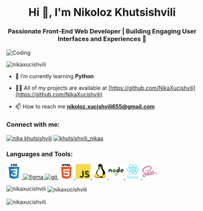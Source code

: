 <h1 align="center">Hi 👋, I'm Nikoloz Khutsishvili</h1>
<h3 align="center">Passionate Front-End Web Developer | Building Engaging User Interfaces and Experiences 🚀</h3>
<img align="center" alt="Coding" width="250" src="https://i.pinimg.com/originals/81/17/8b/81178b47a8598f0c81c4799f2cdd4057.gif">

<p align="left"> <img src="https://komarev.com/ghpvc/?username=nikaxucishvili&label=Profile%20views&color=0e75b6&style=flat" alt="nikaxucishvili" /> </p>

- 🌱 I’m currently learning **Python**

- 👨‍💻 All of my projects are available at [https://github.com/NikaXucishvili](https://github.com/NikaXucishvili)

- 📫 How to reach me **nikoloz.xucishvili655@gmail.com**

<h3 align="left">Connect with me:</h3>
<p align="left">
<a href="https://linkedin.com/in/nika khutsishvili" target="blank"><img align="center" src="https://raw.githubusercontent.com/rahuldkjain/github-profile-readme-generator/master/src/images/icons/Social/linked-in-alt.svg" alt="nika khutsishvili" height="30" width="40" /></a>
<a href="https://instagram.com/khutsishvili_nikaa" target="blank"><img align="center" src="https://raw.githubusercontent.com/rahuldkjain/github-profile-readme-generator/master/src/images/icons/Social/instagram.svg" alt="khutsishvili_nikaa" height="30" width="40" /></a>
</p>

<h3 align="left">Languages and Tools:</h3>
<p align="left"> <a href="https://www.w3schools.com/css/" target="_blank" rel="noreferrer"> <img src="https://raw.githubusercontent.com/devicons/devicon/master/icons/css3/css3-original-wordmark.svg" alt="css3" width="40" height="40"/> </a> <a href="https://www.figma.com/" target="_blank" rel="noreferrer"> <img src="https://www.vectorlogo.zone/logos/figma/figma-icon.svg" alt="figma" width="40" height="40"/> </a> <a href="https://git-scm.com/" target="_blank" rel="noreferrer"> <img src="https://www.vectorlogo.zone/logos/git-scm/git-scm-icon.svg" alt="git" width="40" height="40"/> </a> <a href="https://www.w3.org/html/" target="_blank" rel="noreferrer"> <img src="https://raw.githubusercontent.com/devicons/devicon/master/icons/html5/html5-original-wordmark.svg" alt="html5" width="40" height="40"/> </a> <a href="https://developer.mozilla.org/en-US/docs/Web/JavaScript" target="_blank" rel="noreferrer"> <img src="https://raw.githubusercontent.com/devicons/devicon/master/icons/javascript/javascript-original.svg" alt="javascript" width="40" height="40"/> </a> <a href="https://www.linux.org/" target="_blank" rel="noreferrer"> <img src="https://raw.githubusercontent.com/devicons/devicon/master/icons/linux/linux-original.svg" alt="linux" width="40" height="40"/> </a> <a href="https://nodejs.org" target="_blank" rel="noreferrer"> <img src="https://raw.githubusercontent.com/devicons/devicon/master/icons/nodejs/nodejs-original-wordmark.svg" alt="nodejs" width="40" height="40"/> </a> <a href="https://reactjs.org/" target="_blank" rel="noreferrer"> <img src="https://raw.githubusercontent.com/devicons/devicon/master/icons/react/react-original-wordmark.svg" alt="react" width="40" height="40"/> </a> <a href="https://sass-lang.com" target="_blank" rel="noreferrer"> <img src="https://raw.githubusercontent.com/devicons/devicon/master/icons/sass/sass-original.svg" alt="sass" width="40" height="40"/> </a> </p>

<p><img align="left" src="https://github-readme-stats.vercel.app/api/top-langs?username=nikaxucishvili&show_icons=true&locale=en&layout=compact" alt="nikaxucishvili" /></p>

<p>&nbsp;<img align="center" src="https://github-readme-stats.vercel.app/api?username=nikaxucishvili&show_icons=true&locale=en" alt="nikaxucishvili" /></p>

<p><img align="center" src="https://github-readme-streak-stats.herokuapp.com/?user=nikaxucishvili&" alt="nikaxucishvili" /></p>

